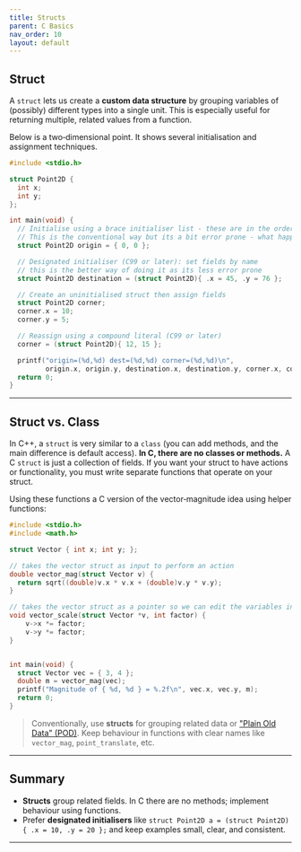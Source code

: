 ```yaml
---
title: Structs
parent: C Basics
nav_order: 10
layout: default
---
```


## Struct

A `struct` lets us create a **custom data structure** by grouping variables of (possibly) different
types into a single unit. This is especially useful for returning multiple, related values from a
function.

Below is a two‑dimensional point. It shows several initialisation and assignment techniques.

```c
#include <stdio.h>

struct Point2D {
  int x;
  int y;
};

int main(void) {
  // Initialise using a brace initialiser list - these are in the order of definition
  // This is the conventional way but its a bit error prone - what happens if you type the order wrong?
  struct Point2D origin = { 0, 0 };

  // Designated initialiser (C99 or later): set fields by name
  // this is the better way of doing it as its less error prone
  struct Point2D destination = (struct Point2D){ .x = 45, .y = 76 };

  // Create an uninitialised struct then assign fields
  struct Point2D corner;
  corner.x = 10;
  corner.y = 5;

  // Reassign using a compound literal (C99 or later)
  corner = (struct Point2D){ 12, 15 };

  printf("origin=(%d,%d) dest=(%d,%d) corner=(%d,%d)\n",
         origin.x, origin.y, destination.x, destination.y, corner.x, corner.y);
  return 0;
}
```

---

## Struct vs. Class

In C++, a `struct` is very similar to a `class` (you can add methods, and the main difference is
default access). **In C, there are no classes or methods.** A C `struct` is just a collection of
fields. If you want your struct to have actions or functionality, you must write separate functions
that operate on your struct.

Using these functions  a C version of the vector‑magnitude idea using helper functions:

```c
#include <stdio.h>
#include <math.h>

struct Vector { int x; int y; };

// takes the vector struct as input to perform an action
double vector_mag(struct Vector v) {
  return sqrt((double)v.x * v.x + (double)v.y * v.y);
}

// takes the vector struct as a pointer so we can edit the variables in the function
void vector_scale(struct Vector *v, int factor) {
    v->x *= factor;
    v->y *= factor;
}


int main(void) {
  struct Vector vec = { 3, 4 };
  double m = vector_mag(vec);
  printf("Magnitude of { %d, %d } = %.2f\n", vec.x, vec.y, m);
  return 0;
}
```

> Conventionally, use **structs** for grouping related data or ["Plain Old Data" (POD)](https://en.wikipedia.org/wiki/Passive_data_structure). Keep behaviour in functions with
> clear names like `vector_mag`, `point_translate`, etc.

---

## Summary

- **Structs** group related fields. In C there are no methods; implement behaviour using functions.
- Prefer **designated initialisers** like `struct Point2D a = (struct Point2D){ .x = 10, .y = 20 };` and keep examples small, clear, and consistent.

---
